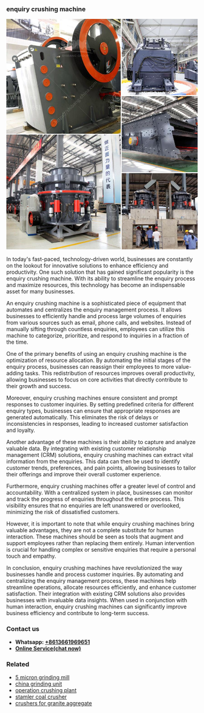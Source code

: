 <h3>enquiry crushing machine</h3><img src='1706755755.jpg' alt=''><p>In today's fast-paced, technology-driven world, businesses are constantly on the lookout for innovative solutions to enhance efficiency and productivity. One such solution that has gained significant popularity is the enquiry crushing machine. With its ability to streamline the enquiry process and maximize resources, this technology has become an indispensable asset for many businesses.</p><p>An enquiry crushing machine is a sophisticated piece of equipment that automates and centralizes the enquiry management process. It allows businesses to efficiently handle and process large volumes of enquiries from various sources such as email, phone calls, and websites. Instead of manually sifting through countless enquiries, employees can utilize this machine to categorize, prioritize, and respond to inquiries in a fraction of the time.</p><p>One of the primary benefits of using an enquiry crushing machine is the optimization of resource allocation. By automating the initial stages of the enquiry process, businesses can reassign their employees to more value-adding tasks. This redistribution of resources improves overall productivity, allowing businesses to focus on core activities that directly contribute to their growth and success.</p><p>Moreover, enquiry crushing machines ensure consistent and prompt responses to customer inquiries. By setting predefined criteria for different enquiry types, businesses can ensure that appropriate responses are generated automatically. This eliminates the risk of delays or inconsistencies in responses, leading to increased customer satisfaction and loyalty.</p><p>Another advantage of these machines is their ability to capture and analyze valuable data. By integrating with existing customer relationship management (CRM) solutions, enquiry crushing machines can extract vital information from the enquiries. This data can then be used to identify customer trends, preferences, and pain points, allowing businesses to tailor their offerings and improve their overall customer experience.</p><p>Furthermore, enquiry crushing machines offer a greater level of control and accountability. With a centralized system in place, businesses can monitor and track the progress of enquiries throughout the entire process. This visibility ensures that no enquiries are left unanswered or overlooked, minimizing the risk of dissatisfied customers.</p><p>However, it is important to note that while enquiry crushing machines bring valuable advantages, they are not a complete substitute for human interaction. These machines should be seen as tools that augment and support employees rather than replacing them entirely. Human intervention is crucial for handling complex or sensitive enquiries that require a personal touch and empathy.</p><p>In conclusion, enquiry crushing machines have revolutionized the way businesses handle and process customer inquiries. By automating and centralizing the enquiry management process, these machines help streamline operations, allocate resources efficiently, and enhance customer satisfaction. Their integration with existing CRM solutions also provides businesses with invaluable data insights. When used in conjunction with human interaction, enquiry crushing machines can significantly improve business efficiency and contribute to long-term success.</p><h3>Contact us</h3><ul><li><strong>Whatsapp:&nbsp;<a href="https://wa.me/8613661969651">+8613661969651</a></strong></li><li><a href="https://swt.shibang-china.com/?git&amp;zhl&amp;enquiry crushing machine"><strong>Online Service(chat now)</strong></a></li></ul><h3>Related</h3><ul><li><a href='5 micron grinding mill.md'>5 micron grinding mill</a></li><li><a href='china grinding unit.md'>china grinding unit</a></li><li><a href='operation crushing plant.md'>operation crushing plant</a></li><li><a href='stamler coal crusher.md'>stamler coal crusher</a></li><li><a href='crushers for granite aggregate.md'>crushers for granite aggregate</a></li></ul>